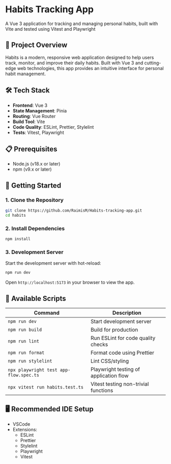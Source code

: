 # Habits Tracking App

A Vue 3 application for tracking and managing personal habits, built with Vite and tested using Vitest and Playwright

## 🌟 Project Overview

Habits is a modern, responsive web application designed to help users track, monitor, and improve their daily habits. Built with Vue 3 and cutting-edge web technologies, this app provides an intuitive interface for personal habit management.

## 🛠 Tech Stack

- **Frontend**: Vue 3
- **State Management**: Pinia
- **Routing**: Vue Router
- **Build Tool**: Vite
- **Code Quality**: ESLint, Prettier, Stylelint
- **Tests**: Vitest, Playwright

## 📋 Prerequisites

- Node.js (v18.x or later)
- npm (v9.x or later)

## 🚀 Getting Started

### 1. Clone the Repository

```bash
git clone https://github.com/RaimisM/Habits-tracking-app.git
cd habits
```

### 2. Install Dependencies

```bash
npm install
```

### 3. Development Server

Start the development server with hot-reload:

```bash
npm run dev
```

Open `http://localhost:5173` in your browser to view the app.

## 🔧 Available Scripts

| Command | Description |
|---------|-------------|
| `npm run dev` | Start development server |
| `npm run build` | Build for production |
| `npm run lint` | Run ESLint for code quality checks |
| `npm run format` | Format code using Prettier |
| `npm run stylelint` | Lint CSS/styling |
| `npx playwright test app-flow.spec.ts` | Playwright testing of application flow |
| `npx vitest run habits.test.ts` | Vitest testing non-trivial functions |

## 🖥️ Recommended IDE Setup

- VSCode
- Extensions:
  - ESLint
  - Prettier
  - Stylelint
  - Playwright
  - Vitest
